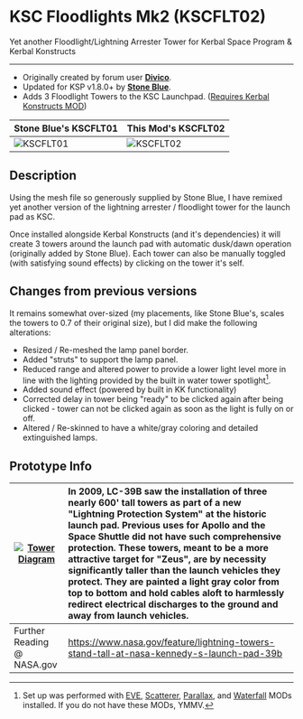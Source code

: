 # KSC Floodlights Mk2 (KSCFLT02)
Yet another Floodlight/Lightning Arrester Tower for Kerbal Space Program &amp; Kerbal Konstructs

---
* Originally created by forum user [**Divico**](https://forum.kerbalspaceprogram.com/index.php?/profile/119955-divico/).
* Updated for KSP v1.8.0+ by [**Stone Blue**](https://forum.kerbalspaceprogram.com/index.php?/profile/77721-stone-blue/).
* Adds 3 Floodlight Towers to the KSC Launchpad. ([Requires Kerbal Konstructs MOD](https://github.com/KSP-RO/Kerbal-Konstructs))

| Stone Blue's KSCFLT01 | This Mod's KSCFLT02 |
| --- | --- |
| ![KSCFLT01](https://i.imgur.com/PBmBqgk.png) | ![KSCFLT02](https://i.imgur.com/za9Fuxc.jpg) |

## Description

Using the mesh file so generously supplied by Stone Blue, I have remixed yet another version of the lightning arrester / floodlight tower for the launch pad as KSC.

Once installed alongside Kerbal Konstructs (and it's dependencies) it will create 3 towers around the launch pad with automatic dusk/dawn operation (originally added by Stone Blue). Each tower can also be manually toggled (with satisfying sound effects) by clicking on the tower it's self.

## Changes from previous versions

It remains somewhat over-sized (my placements, like Stone Blue's, scales the towers to 0.7 of their original size), but I did make the following alterations:
* Resized / Re-meshed the lamp panel border.
* Added "struts" to support the lamp panel.
* Reduced range and altered power to provide a lower light level more in line with the lighting provided by the built in water tower spotlight[^note].
* Added sound effect (powered by built in KK functionality)
* Corrected delay in tower being "ready" to be clicked again after being clicked - tower can not be clicked again as soon as the light is fully on or off.
* Altered / Re-skinned to have a white/gray coloring and detailed extinguished lamps.

## Prototype Info

| [![Tower Diagram](http://www.capcomespace.net/dossiers/espace_US/projet_constellation/2008_LC39B_plan_lightning_system_02_small.jpg)](http://www.capcomespace.net/dossiers/espace_US/projet_constellation/2008%20LC39B%20plan%20lightning%20system%2002.jpg) | In 2009, LC-39B saw the installation of three nearly 600' tall towers as part of a new "Lightning Protection System" at the historic launch pad. Previous uses for Apollo and the Space Shuttle did not have such comprehensive protection. These towers, meant to be a more attractive target for "Zeus", are by necessity significantly taller than the launch vehicles they protect. They are painted a light gray color from top to bottom and hold cables aloft to harmlessly redirect electrical discharges to the ground and away from launch vehicles. |
| --- | :--- |
| Further Reading @ NASA.gov | https://www.nasa.gov/feature/lightning-towers-stand-tall-at-nasa-kennedy-s-launch-pad-39b |

[^note]:
    Set up was performed with [EVE](https://github.com/LGhassen/EnvironmentalVisualEnhancements/releases/), [Scatterer](https://github.com/LGhassen/Scatterer/releases), [Parallax](https://github.com/Gameslinx/Tessellation/releases), and [Waterfall](https://github.com/post-kerbin-mining-corporation/Waterfall/releases) MODs installed. If you do not have these MODs, YMMV.
